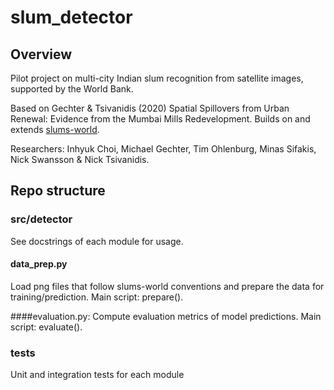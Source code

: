 # slum_detector

## Overview

Pilot project on multi-city Indian slum recognition from satellite images, supported by the World Bank.

Based on Gechter & Tsivanidis (2020) Spatial Spillovers from Urban Renewal: Evidence from the Mumbai Mills Redevelopment. 
Builds on and extends [slums-world](github.com/mgechter/slums-world).

Researchers: Inhyuk Choi, Michael Gechter, Tim Ohlenburg, Minas Sifakis, Nick Swansson & Nick Tsivanidis.



## Repo structure
### src/detector
See docstrings of each module for usage.

#### data_prep.py
Load png files that follow slums-world conventions and prepare the data for training/prediction. 
Main script: prepare().

####evaluation.py: 
Compute evaluation metrics of model predictions.
Main script: evaluate().


### tests
Unit and integration tests for each module
